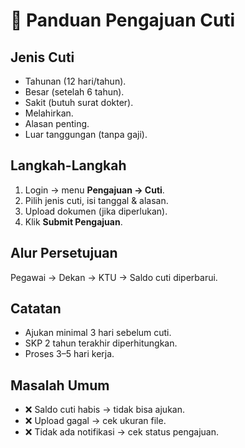 # 🌴 Panduan Pengajuan Cuti

## Jenis Cuti
- Tahunan (12 hari/tahun).  
- Besar (setelah 6 tahun).  
- Sakit (butuh surat dokter).  
- Melahirkan.  
- Alasan penting.  
- Luar tanggungan (tanpa gaji).  

## Langkah-Langkah
1. Login → menu **Pengajuan → Cuti**.  
2. Pilih jenis cuti, isi tanggal & alasan.  
3. Upload dokumen (jika diperlukan).  
4. Klik **Submit Pengajuan**.  

## Alur Persetujuan
Pegawai → Dekan → KTU → Saldo cuti diperbarui.  

## Catatan
- Ajukan minimal 3 hari sebelum cuti.  
- SKP 2 tahun terakhir diperhitungkan.  
- Proses 3–5 hari kerja.  

## Masalah Umum
- ❌ Saldo cuti habis → tidak bisa ajukan.  
- ❌ Upload gagal → cek ukuran file.  
- ❌ Tidak ada notifikasi → cek status pengajuan.  
